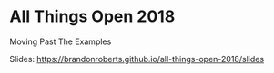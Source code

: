 # All Things Open 2018

Moving Past The Examples

Slides: https://brandonroberts.github.io/all-things-open-2018/slides